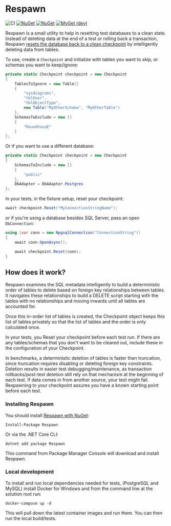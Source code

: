 # Respawn

![CI](https://github.com/jbogard/Respawn/workflows/CI/badge.svg)
[![NuGet](https://img.shields.io/nuget/dt/respawn.svg)](https://www.nuget.org/packages/respawn) 
[![NuGet](https://img.shields.io/nuget/vpre/respawn.svg)](https://www.nuget.org/packages/respawn)
[![MyGet (dev)](https://img.shields.io/myget/respawn-ci/v/respawn.svg)](https://myget.org/gallery/respawn-ci)

Respawn is a small utility to help in resetting test databases to a clean state. Instead of deleting data at the end of a test or rolling back a transaction, Respawn [resets the database back to a clean checkpoint](http://lostechies.com/jimmybogard/2013/06/18/strategies-for-isolating-the-database-in-tests/) by intelligently deleting data from tables.

To use, create a `Checkpoint` and initialize with tables you want to skip, or schemas you want to keep/ignore:

```csharp
private static Checkpoint checkpoint = new Checkpoint
{
    TablesToIgnore = new Table[]
    {
        "sysdiagrams",
        "tblUser",
        "tblObjectType",
        new Table("MyOtherSchema", "MyOtherTable")
    },
    SchemasToExclude = new []
    {
        "RoundhousE"
    }
};
```
Or if you want to use a different database:
```csharp
private static Checkpoint checkpoint = new Checkpoint
{
    SchemasToInclude = new []
    {
        "public"
    },
    DbAdapter = DbAdapter.Postgres
};
```

In your tests, in the fixture setup, reset your checkpoint:
```csharp
await checkpoint.Reset("MyConnectionStringName");
```
or if you're using a database besides SQL Server, pass an open `DbConnection`:
```csharp
using (var conn = new NpgsqlConnection("ConnectionString"))
{
    await conn.OpenAsync();

    await checkpoint.Reset(conn);
}
```

## How does it work?
Respawn examines the SQL metadata intelligently to build a deterministic order of tables to delete based on foreign key relationships between tables. It navigates these relationships to build a DELETE script starting with the tables with no relationships and moving inwards until all tables are accounted for.

Once this in-order list of tables is created, the Checkpoint object keeps this list of tables privately so that the list of tables and the order is only calculated once.

In your tests, you Reset your checkpoint before each test run. If there are any tables/schemas that you don't want to be cleared out, include these in the configuration of your Checkpoint.

In benchmarks, a deterministic deletion of tables is faster than truncation, since truncation requires disabling or deleting foreign key constraints. Deletion results in easier test debugging/maintenance, as transaction rollbacks/post-test deletion still rely on that mechanism at the beginning of each test. If data comes in from another source, your test might fail. Respawning to your checkpoint assures you have a known starting point before each test.

### Installing Respawn

You should install [Respawn with NuGet](https://www.nuget.org/packages/Respawn):

    Install-Package Respawn

Or via the .NET Core CLI:

    dotnet add package Respawn

This command from Package Manager Console will download and install Respawn.

### Local development

To install and run local dependencies needed for tests, (PostgreSQL and MySQL) install Docker for Windows and from the command line at the solution root run:

```
docker-compose up -d
```

This will pull down the latest container images and run them. You can then run the local build/tests.
